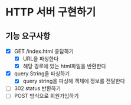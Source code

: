 # HTTP 서버 구현하기

## 기능 요구사항
- [x] GET /index.html 응답하기
    - [x] URL을 파싱한다
    - [x] 해당 경로에 있는 html파일을 반환한다
- [x] query String을 파싱하기
    - [x] query string을 파싱해 객체에 정보를 전달한다
- [ ] 302 status 반환하기
- [ ] POST 방식으로 회원가입하기